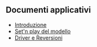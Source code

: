 ## Documenti applicativi
- [Introduzione](Sorgenti/DOC/TA/B£AMO/C5E030_01)
- [Set'n play del modello](Sorgenti/DOC/TA/B£AMO/C5E030_02)
- [Driver e Reversioni](Sorgenti/DOC/TA/B£AMO/C5E030_03)

